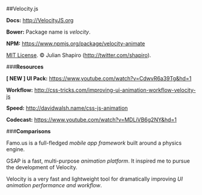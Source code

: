 ##Velocity.js

**Docs:** http://VelocityJS.org

**Bower:**
Package name is *velocity*.

**NPM:**
https://www.npmjs.org/package/velocity-animate

[MIT License](LICENSE). © Julian Shapiro (http://twitter.com/shapiro).

###**Resources**

**[ NEW ] UI Pack:** https://www.youtube.com/watch?v=CdwvR6a39Tg&hd=1

**Workflow:** http://css-tricks.com/improving-ui-animation-workflow-velocity-js

**Speed:** http://davidwalsh.name/css-js-animation

**Codecast:** https://www.youtube.com/watch?v=MDLiVB6g2NY&hd=1

###**Comparisons**

Famo.us is a full-fledged *mobile app framework* built around a physics engine.

GSAP is a fast, multi-purpose *animation platform*. It inspired me to pursue the development of Velocity.

Velocity is a very fast and lightweight tool for dramatically improving *UI animation performance and workflow*.

